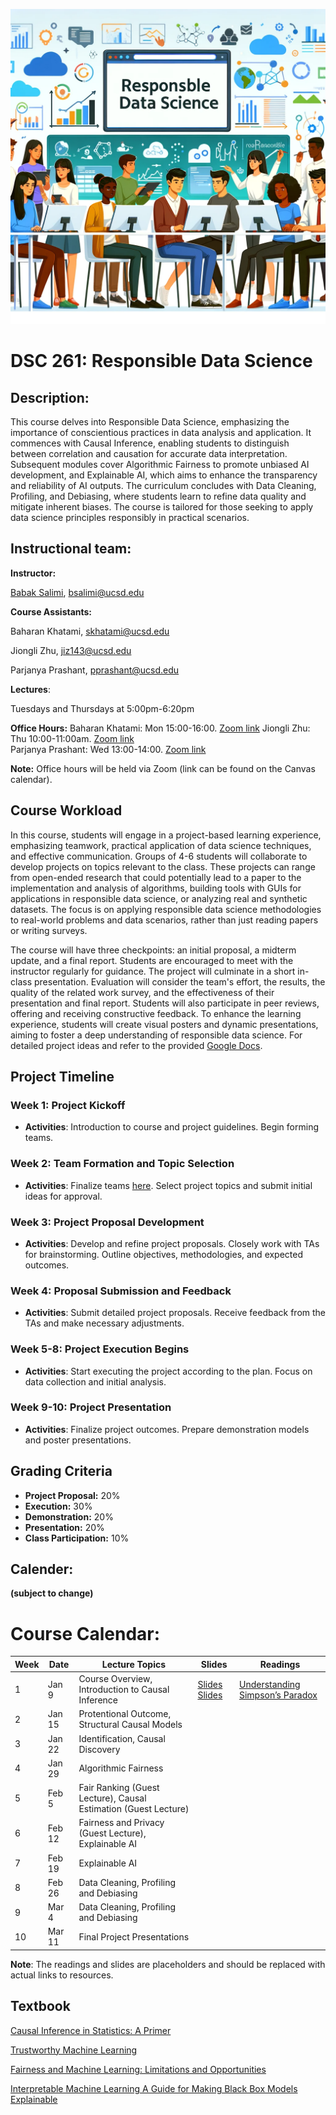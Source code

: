 ![Image genarted using DALL·E](fig/rds.png)


# DSC 261: Responsible Data Science 



## Description:

This course delves into Responsible Data Science, emphasizing the importance of conscientious practices in data analysis and application. It commences with Causal Inference, enabling students to distinguish between correlation and causation for accurate data interpretation. Subsequent modules cover Algorithmic Fairness to promote unbiased AI development, and Explainable AI, which aims to enhance the transparency and reliability of AI outputs. The curriculum concludes with Data Cleaning, Profiling, and Debiasing, where students learn to refine data quality and mitigate inherent biases. The course is tailored for those seeking to apply data science principles responsibly in practical scenarios.



## Instructional team:

**Instructor:**

[Babak Salimi](https://bsalimi.github.io/), bsalimi@ucsd.edu

**Course Assistants:**

Baharan Khatami, [skhatami@ucsd.edu](mailto:skhatami@ucsd.edu)  

Jiongli Zhu, [jiz143@ucsd.edu](mailto:jiz143@ucsd.edu)   

Parjanya Prashant, [pprashant@ucsd.edu](mailto:pprashant@ucsd.edu)  


**Lectures**:

Tuesdays and Thursdays at	5:00pm-6:20pm




**Office Hours:**
Baharan Khatami: Mon 15:00-16:00. [Zoom link](https://ucsd.zoom.us/j/3995044290?pwd=YTVPeXRsVTU2aEJ6WEc4OERHTHVZQT09)
Jiongli Zhu: Thu 10:00-11:00am. [Zoom link](https://ucsd.zoom.us/my/jionglizhu)   
Parjanya Prashant: Wed 13:00-14:00. [Zoom link](https://ucsd.zoom.us/j/2410312532)


**Note:** Office hours will be held via Zoom (link can be found on the Canvas calendar). 





## Course Workload

In this course, students will engage in a project-based learning experience, emphasizing teamwork, practical application of data science techniques, and effective communication. Groups of 4-6 students will collaborate to develop projects on topics relevant to the class. These projects can range from open-ended research that could potentially lead to a paper to the implementation and analysis of algorithms, building tools with GUIs for applications in responsible data science, or analyzing real and synthetic datasets. The focus is on applying responsible data science methodologies to real-world problems and data scenarios, rather than just reading papers or writing surveys.


The course will have three checkpoints: an initial proposal, a midterm update, and a final report. Students are encouraged to meet with the instructor regularly for guidance. The project will culminate in a short in-class presentation. Evaluation will consider the team's effort, the results, the quality of the related work survey, and the effectiveness of their presentation and final report. Students will also participate in peer reviews, offering and receiving constructive feedback. To enhance the learning experience, students will create visual posters and dynamic presentations, aiming to foster a deep understanding of responsible data science. For detailed project ideas and refer to the provided [Google Docs](https://docs.google.com/document/d/1kHHP4fdphdSLMjyppPO7sn2Ux_j_9ABr3q-u447_GrU/edit?usp=sharing).


## Project Timeline

### Week 1: Project Kickoff
- **Activities**: Introduction to course and project guidelines. Begin forming teams.

### Week 2: Team Formation and Topic Selection
- **Activities**: Finalize teams [here](https://forms.gle/Cwzqtrn5reG9K2pt8). Select project topics and submit initial ideas for approval.

### Week 3: Project Proposal Development
- **Activities**: Develop and refine project proposals. Closely work with TAs for brainstorming. Outline objectives, methodologies, and expected outcomes.

### Week 4: Proposal Submission and Feedback
- **Activities**: Submit detailed project proposals. Receive feedback from the TAs and make necessary adjustments.

### Week 5-8: Project Execution Begins
- **Activities**: Start executing the project according to the plan. Focus on data collection and initial analysis.

### Week 9-10: Project Presentation
- **Activities**: Finalize project outcomes. Prepare demonstration models and poster presentations.


## Grading Criteria

- **Project Proposal:** 20%
- **Execution:** 30%
- **Demonstration:** 20%
- **Presentation:** 20%
- **Class Participation:** 10%



## **Calender:**

**(subject to change)**

# Course Calendar: 

| Week | Date               | Lecture Topics                         | Slides       | Readings                            |
|------|---------------------|----------------------------------------|--------------|------------------------------------|
| 1    | Jan 9     | Course Overview, Introduction to Causal Inference | [Slides](https://drive.google.com/file/d/13kVyZhSuy4AlyiAFjEL75dD9Gpl3QWCR/view?usp=sharing) [Slides](https://drive.google.com/file/d/13kVyZhSuy4AlyiAFjEL75dD9Gpl3QWCR/view?usp=sharing) | [Understanding Simpson’s Paradox](https://ftp.cs.ucla.edu/pub/stat_ser/r414.pdf)     |
| 2    | Jan 15      | Protentional Outcome, Structural Causal Models                         |              |                                    |
| 3    | Jan 22      | Identification, Causal Discovery                        |              |                                    |
| 4    | Jan 29       | Algorithmic Fairness                    |              |                                    |
| 5    | Feb 5       | Fair Ranking (Guest Lecture), Causal Estimation (Guest Lecture)                    |              |                                    |
| 6    | Feb 12      | Fairness and Privacy (Guest Lecture), Explainable AI                          |              |                                    |
| 7    | Feb 19      | Explainable AI                          |              |                                    |
| 8    | Feb 26       | Data Cleaning, Profiling and Debiasing  |              |                                    |
| 9    | Mar 4        | Data Cleaning, Profiling and Debiasing  |              |                                    |
| 10   | Mar 11      | Final Project Presentations             |              |                                    |

**Note**: The readings and slides are placeholders and should be replaced with actual links to resources.





## Textbook

[Causal Inference in Statistics: A Primer
](http://bayes.cs.ucla.edu/PRIMER/) 

[Trustworthy Machine Learning](http://www.trustworthymachinelearning.com/)

[Fairness and Machine Learning: Limitations and Opportunities](https://fairmlbook.org/)

[Interpretable Machine Learning
A Guide for Making Black Box Models Explainable](https://christophm.github.io/interpretable-ml-book/)



